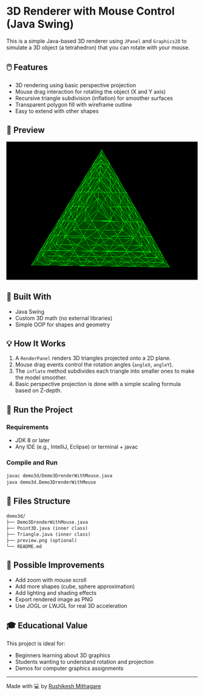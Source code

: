 # 3D Renderer with Mouse Control (Java Swing)

This is a simple Java-based 3D renderer using `JPanel` and `Graphics2D` to simulate a 3D object (a tetrahedron) that you can rotate with your mouse.

## 🖱️ Features

- 3D rendering using basic perspective projection
- Mouse drag interaction for rotating the object (X and Y axis)
- Recursive triangle subdivision (inflation) for smoother surfaces
- Transparent polygon fill with wireframe outline
- Easy to extend with other shapes

## 📸 Preview

<img src="./preview.png" alt="Preview Screenshot" width="600"/>



## 🧱 Built With

- Java Swing
- Custom 3D math (no external libraries)
- Simple OOP for shapes and geometry

## 💡 How It Works

1. A `RenderPanel` renders 3D triangles projected onto a 2D plane.
2. Mouse drag events control the rotation angles (`angleX`, `angleY`).
3. The `inflate` method subdivides each triangle into smaller ones to make the model smoother.
4. Basic perspective projection is done with a simple scaling formula based on Z-depth.

## 🧪 Run the Project

### Requirements

- JDK 8 or later
- Any IDE (e.g., IntelliJ, Eclipse) or terminal + javac

### Compile and Run

```bash
javac demo3d/Demo3DrenderWithMouse.java
java demo3d.Demo3DrenderWithMouse
```

## 🧩 Files Structure

```
demo3d/
├── Demo3DrenderWithMouse.java
├── Point3D.java (inner class)
├── Triangle.java (inner class)
├── preview.png (optional)
└── README.md
```

## 🚀 Possible Improvements

- Add zoom with mouse scroll
- Add more shapes (cube, sphere approximation)
- Add lighting and shading effects
- Export rendered image as PNG
- Use JOGL or LWJGL for real 3D acceleration

## 🎓 Educational Value

This project is ideal for:
- Beginners learning about 3D graphics
- Students wanting to understand rotation and projection
- Demos for computer graphics assignments

---

Made with 💻 by [Rushikesh Mithagare](https://www.linkedin.com/in/rushikesh-mithagare-639861178)
